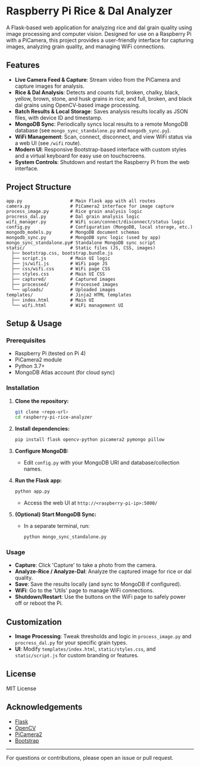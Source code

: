# Raspberry Pi Rice & Dal Analyzer

A Flask-based web application for analyzing rice and dal grain quality using image processing and computer vision. Designed for use on a Raspberry Pi with a PiCamera, this project provides a user-friendly interface for capturing images, analyzing grain quality, and managing WiFi connections.

## Features

- **Live Camera Feed & Capture**: Stream video from the PiCamera and capture images for analysis.
- **Rice & Dal Analysis**: Detects and counts full, broken, chalky, black, yellow, brown, stone, and husk grains in rice; and full, broken, and black dal grains using OpenCV-based image processing.
- **Batch Results & Local Storage**: Saves analysis results locally as JSON files, with device ID and timestamp.
- **MongoDB Sync**: Periodically syncs local results to a remote MongoDB database (see `mongo_sync_standalone.py` and `mongodb_sync.py`).
- **WiFi Management**: Scan, connect, disconnect, and view WiFi status via a web UI (see `/wifi` route).
- **Modern UI**: Responsive Bootstrap-based interface with custom styles and a virtual keyboard for easy use on touchscreens.
- **System Controls**: Shutdown and restart the Raspberry Pi from the web interface.

## Project Structure

```
app.py                  # Main Flask app with all routes
camera.py               # PiCamera2 interface for image capture
process_image.py        # Rice grain analysis logic
procress_dal.py         # Dal grain analysis logic
wifi_manager.py         # WiFi scan/connect/disconnect/status logic
config.py               # Configuration (MongoDB, local storage, etc.)
mongodb_models.py       # MongoDB document schemas
mongodb_sync.py         # MongoDB sync logic (used by app)
mongo_sync_standalone.py# Standalone MongoDB sync script
static/                 # Static files (JS, CSS, images)
  ├── bootstrap.css, bootstrap.bundle.js
  ├── script.js         # Main UI logic
  ├── js/wifi.js        # WiFi page JS
  ├── css/wifi.css      # WiFi page CSS
  ├── styles.css        # Main UI CSS
  ├── captured/         # Captured images
  ├── processed/        # Processed images
  └── uploads/          # Uploaded images
templates/              # Jinja2 HTML templates
  ├── index.html        # Main UI
  └── wifi.html         # WiFi management UI
```

## Setup & Usage

### Prerequisites
- Raspberry Pi (tested on Pi 4)
- PiCamera2 module
- Python 3.7+
- MongoDB Atlas account (for cloud sync)

### Installation
1. **Clone the repository:**
   ```sh
   git clone <repo-url>
   cd raspberry-pi-rice-analyzer
   ```
2. **Install dependencies:**
   ```sh
   pip install flask opencv-python picamera2 pymongo pillow
   ```
3. **Configure MongoDB:**
   - Edit `config.py` with your MongoDB URI and database/collection names.

4. **Run the Flask app:**
   ```sh
   python app.py
   ```
   - Access the web UI at `http://<raspberry-pi-ip>:5000/`

5. **(Optional) Start MongoDB Sync:**
   - In a separate terminal, run:
     ```sh
     python mongo_sync_standalone.py
     ```

### Usage
- **Capture**: Click 'Capture' to take a photo from the camera.
- **Analyze-Rice / Analyze-Dal**: Analyze the captured image for rice or dal quality.
- **Save**: Save the results locally (and sync to MongoDB if configured).
- **WiFi**: Go to the 'Utils' page to manage WiFi connections.
- **Shutdown/Restart**: Use the buttons on the WiFi page to safely power off or reboot the Pi.

## Customization
- **Image Processing**: Tweak thresholds and logic in `process_image.py` and `procress_dal.py` for your specific grain types.
- **UI**: Modify `templates/index.html`, `static/styles.css`, and `static/script.js` for custom branding or features.

## License
MIT License

## Acknowledgements
- [Flask](https://flask.palletsprojects.com/)
- [OpenCV](https://opencv.org/)
- [PiCamera2](https://github.com/raspberrypi/picamera2)
- [Bootstrap](https://getbootstrap.com/)

---
For questions or contributions, please open an issue or pull request.
